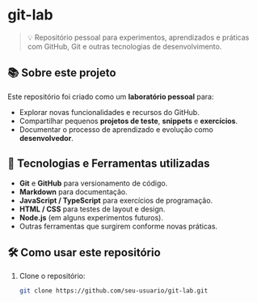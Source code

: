 # git-lab

> 💡 Repositório pessoal para experimentos, aprendizados e práticas com GitHub, Git e outras tecnologias de desenvolvimento.

## 📚 Sobre este projeto

Este repositório foi criado como um **laboratório pessoal** para:
- Explorar novas funcionalidades e recursos do GitHub.
- Compartilhar pequenos **projetos de teste**, **snippets** e **exercícios**.
- Documentar o processo de aprendizado e evolução como **desenvolvedor**.

## 🚀 Tecnologias e Ferramentas utilizadas

- **Git** e **GitHub** para versionamento de código.
- **Markdown** para documentação.
- **JavaScript / TypeScript** para exercícios de programação.
- **HTML / CSS** para testes de layout e design.
- **Node.js** (em alguns experimentos futuros).
- Outras ferramentas que surgirem conforme novas práticas.

## 🛠️ Como usar este repositório

1. Clone o repositório:
   ```bash
   git clone https://github.com/seu-usuario/git-lab.git
